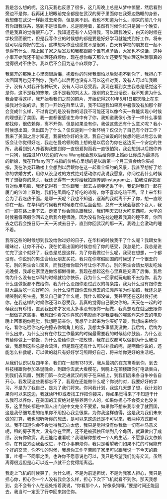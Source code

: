 我是怎么想的呢，这几天我也反思了很多，这几周晚上总是从梦中惊醒，然后看到旁边不是你，我再闭上眼眼前完全都是在武汉的房子里面你在我旁边熟睡的身影，我想像在武汉一样翻过去亲你，但是亲不到。我也不知道为什么，刚来的前几个月有你跟我联系，感到不是很孤单，总是能睡着，虽然有时候你忙只是回一个晚安，但是我真的觉得很开心了，我知道还有个人记得我，可以跟我晚安，白天的时候在学校里面很忙，但是我写作业的时候想的都是要是好好学习就能找到好工作，将来就可以给你好的生活，这样想写作业也感觉不是很累，白天有学校的朋友在一起不觉得有什么，晚上回了家之后室友和我都跟那个谁有点矛盾，大家也不说话，这种小事开始我还不能处理还麻烦你，现在想你每天那么忙还要帮我处理这种琐事真的觉得很对不住你。我以后不会因为这个麻烦你了。

我离开的那晚上心里面很后悔，抱着你的时候我很怕以后就抱不到你了，我担心下次回国再也见不到你，我担心以后再也没有人可以这样对我，没有人可以叫我眼子，没有人对我开各种玩笑，没有人可以忍受我。我现在看到女生我总是感觉这不是你，这不是我的笨笨，这不是我的刘太太，跟别的女生没话说，我不知道为什么我会变得这样，我开始看我们之前的照片，开始记得2010年5月1日那天晚上在东操我对你说的话，我们一开始在群里认识，我不知道我如果高中暑假没有加那个群会变成什么样，不过肯定的是没有你的话我不可能还可以像今天一样能实现小时候的理想到了美国，我一直都很感谢生命中有了你，我知道我像小孩子一样什么事情都找你，很依赖你，离不开你，但是如果没有你，我做这些还有什么意义呢？我小时候想出国，但出国为了什么？仅仅是到一个新环境？仅仅为了自己有个好工作？我来了美国之后才知道，我要给你好的生活，我自己做饭的时候想的是以后怎么做饭会让你觉得好吃，我走在曼哈顿的路上想的是以后会为你在这边买一个安定的住所，我看到别人养着狗我想到你一直很爱狗而我一直很怕狗，我会想到以后跟你养一只狗，我路过NYU旁边的Vera Wang我会想以后给你穿上婚纱让你成为最漂亮的新娘，我在Tiffany问了戒指的价格心里想的是以后第一个月工资会给你买戒指，我在洛克菲勒楼上会想到以后跟你在这一起看全纽约的风景，我甚至想好了给你的求婚方式，用你从没见过的方式绝对感动你对我说我愿意。你问过我什么时候有了想娶你的念头，我还记得有一天你给我拍照传到Instagram上，拍我没穿衣服背对你用电脑，我还记得有一天你跟我一起去古德寺还丢了伞，我记得我们一起在厦门的沙滩上赛跑，我们在凤凰吃了好吃的凉粉，你不喜欢吃热干面，早上来华科会为了我吃热干面。是哪一天呢？我也不知道，逐渐的我就离不开了你，想一直跟你在一起。在华科的时候我有时候走在你后面会想，总有一天我会娶这个女人，我们一直在路上走下去。走累了你会回头跟我说，我们明天去财大吃东西吧。大学的时候暑假寒假你回去之后我会睡很晚，因为没有你在枕边睡着我真的睡不着，你回去之后我会按日历一天一天减去日子，直到你回武汉的那一天，我晚上会激动的睡不着。

我写这些的时候想到我没给你过好的日子，在华科的时候我干了什么呢？我跟女生暧昧过，让你不开心，我在忙着出国的时候忽视了你的感受，我总是忙，我总是说忙完了这个就好了，我总是总是这样，为了你我做过什么呢，我现在想想，一个都没有。你说别的男生会给女朋友买花，我只在你寒假回国的时候送了一个很丑的花，别的男生会叫宝贝，而我还给你取外号让你不开心，别的男生会请女朋友吃烛光晚餐，我却在家里连做饭都懒得做，我现在想起这些心里真是充满了后悔，我后悔为什么没有在华科的时候就给你快乐，我为什么一回家就玩电脑不去抱你，我为什么连做饭都不做给你，我为什么没跟你走过武汉的每条路，我为什么没有跟你去财大最后吃一次好吃的，为什么没有跟你去你想去的江滩芦苇为你拍照，我还总是嘲笑别的男生搓，我又自己做了什么呢，我什么都没做，我甚至还在这时候打扰你。在我这样的时候你还可以忍受我，我真的觉得自己很欠你的。天天在一起的时候我没有珍惜，直到我出来才发现太多事没有跟你一起做，我真想现在就回去跟你一起做完这些事，我想跟你看完你喜欢的电影而不是我要看的哪些炸来炸去的电影晚上回家抱你睡觉，我想睡前亲你，我想早上起来为你买好早饭，我想端来给你吃，看你吃喂你吃吃完擦去你嘴角上的饭，我想太多事情我没做，我后悔，后悔为什么出来，为什么没有在你找工作最累的时候最需要我的时候给你鼓励，为什么没有给你做上一顿饭，为什么没给你送一把玫瑰，我在武汉都可以做到为什么我没做，我想到这些总是会流泪，但是现在还有什么可以补救的呢，是啊像你说的，还能怎么补救呢，可以做的就只有好好学习照顾好自己，将来给你更好的生活吧。

从我们认识以及四年多，我们在一起有1313天，我从最初的在东篱看到你，到去科技楼跟你参加圣诞晚会，到跟你去武大看樱花，到晚上在顶楼跟你打电话表白，到我们去凤凰，到我们第一次走进武汉的房子在床板上，到我们后来各自争吵各自开心，我发现这些我都忘不了，我现在还能做什么呢？你说的对，我要好好的学习，不是为了我自己，是为了我们将来。你问我计划，我这几天想了想，我计划如果你可以来这边，我就读PHD或者找工作把你接来，你如果觉得来了不知道干什么我可以养你，在美国的工资绝对是够养两个人的，如果你担心不会英文也没关系，这里到处都是中国人出门说中文完全不要紧，如果你不想来我毕业了就回国，这是我仔细考虑的结果你不用担心我会很累，为你我这样值得，这是我为我们未来做的打算，我也想听听你的想法，是可以来这边还是不可以来，我两种方式都可以。我不知道你会不会觉得我志向太低，我只是觉得没有你我做一切有神马意义呢，租的房子再大，没有你在里面，还不是被孤独压缩到几个角落，就算做出了成绩，没有你欣赏，我还能给谁看呢？我理解你想过一个人的生活，不愿意我太依赖你，在有些方面我会改进，不在小事麻烦你，我只是希望我们如果不忙的时候能有个好的交流，你不忙的时候，我想你工作辛苦回了家里可以跟我说一下今天的趣事，吐槽一下同事之类，也许你不愿意说也可以，我只是希望我们能有交流，虽然离得很远但是心可以近一点就不会觉得距离远。

我走上飞机的时候哭了，为什么呢，不是为前途担忧，不是为我家人担心，我只是担心你，担心你一个人没有我会怎么样，担心下次下飞机就看不到你。那天我想到，会不会有个人在远处指着我说，“你看那个人，好像条狗哦。”要是时间还能回去，我当时一定丢了行李回来抱住你。